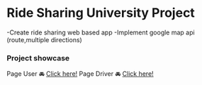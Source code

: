 # Ride Sharing University Project
-Create ride sharing web based app
-Implement google map api (route,multiple directions)

### Project showcase 
Page User 🚘 [Click here!](https://drive.google.com/file/d/1gKLieiEtz3wy_NDxGkEYMRUOLcI4Lgbs/view?usp=share_link)
Page Driver  🚘 [Click here!](https://drive.google.com/file/d/1cbl82rF4mtJvo6KImUIRyU60L0yDNeKY/view?usp=share_link)

